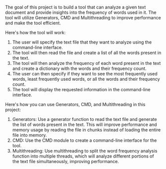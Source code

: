 The goal of this project is to build a tool that can analyze a given text document and provide insights into the frequency of words used in it. The tool will utilize Generators, CMD and Multithreading to improve performance and make the tool efficient.

Here's how the tool will work:

1. The user will specify the text file that they want to analyze using the command-line interface.
2. The tool will then read the file and create a list of all the words present in the text.
3. The tool will then analyze the frequency of each word present in the text and create a dictionary with the words and their frequency count.
4. The user can then specify if they want to see the most frequently used words, least frequently used words, or all the words and their frequency count.
5. The tool will display the requested information in the command-line interface.

Here's how you can use Generators, CMD, and Multithreading in this project:

1. Generators: Use a generator function to read the text file and generate the list of words present in the text. This will improve performance and memory usage by reading the file in chunks instead of loading the entire file into memory.
2. CMD: Use the CMD module to create a command-line interface for the tool.
3. Multithreading: Use multithreading to split the word frequency analysis function into multiple threads, which will analyze different portions of the text file simultaneously, improving performance.

